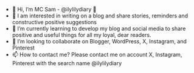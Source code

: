- 👋 Hi, I’m MC Sam - @ilylilydiary 🌸
- 👀 I am interested in writing on a blog and share stories, reminders and constructive positive suggestions 
- 🌱 I’m currently learning to develop my blog and social media to share positive and useful things for all my loyal, dear readers.
- 💞️ I’m looking to collaborate on Blogger, WordPress, X, Instagram, and Pinterest
- 📫 How to contact me? Please contact me on account X, Instagram, Pinterest with the search name @ilylilydiary

<!---
ilylilydiary/ilylilydiary is a ✨ special ✨ repository because its `README.md` (this file) appears on your GitHub profile.
You can click the Preview link to take a look at your changes.
--->
